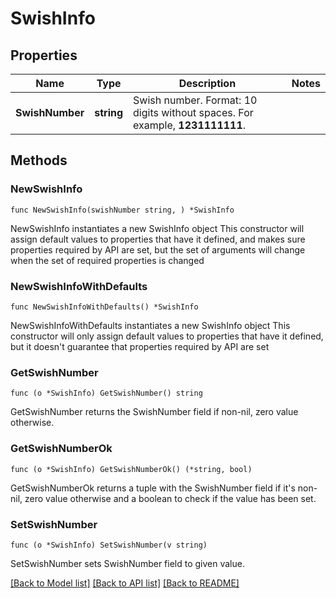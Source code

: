 # SwishInfo

## Properties

Name | Type | Description | Notes
------------ | ------------- | ------------- | -------------
**SwishNumber** | **string** | Swish number. Format: 10 digits without spaces. For example, **1231111111**. | 

## Methods

### NewSwishInfo

`func NewSwishInfo(swishNumber string, ) *SwishInfo`

NewSwishInfo instantiates a new SwishInfo object
This constructor will assign default values to properties that have it defined,
and makes sure properties required by API are set, but the set of arguments
will change when the set of required properties is changed

### NewSwishInfoWithDefaults

`func NewSwishInfoWithDefaults() *SwishInfo`

NewSwishInfoWithDefaults instantiates a new SwishInfo object
This constructor will only assign default values to properties that have it defined,
but it doesn't guarantee that properties required by API are set

### GetSwishNumber

`func (o *SwishInfo) GetSwishNumber() string`

GetSwishNumber returns the SwishNumber field if non-nil, zero value otherwise.

### GetSwishNumberOk

`func (o *SwishInfo) GetSwishNumberOk() (*string, bool)`

GetSwishNumberOk returns a tuple with the SwishNumber field if it's non-nil, zero value otherwise
and a boolean to check if the value has been set.

### SetSwishNumber

`func (o *SwishInfo) SetSwishNumber(v string)`

SetSwishNumber sets SwishNumber field to given value.



[[Back to Model list]](../README.md#documentation-for-models) [[Back to API list]](../README.md#documentation-for-api-endpoints) [[Back to README]](../README.md)


